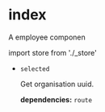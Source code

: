 # index 

A employee componen

import store from './_store' 


- `selected` 

  Get organisation uuid. 

   **dependencies:** `route` 


